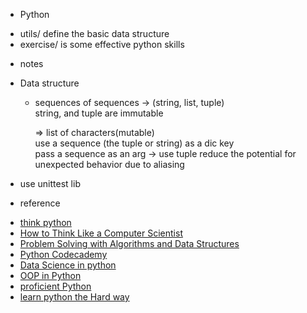 * Python
 - utils/ define the basic data structure
 - exercise/ is some effective python skills

* notes 
 - Data structure 
    + sequences of sequences -> (string, list, tuple)  
      string, and tuple are immutable
      
      => list of characters(mutable)  
         use a sequence (the tuple or string) as a dic key  
         pass a sequence as an arg -> use tuple reduce the potential for unexpected behavior due to aliasing   

 - use unittest lib
      

* reference
 - [think python](http://www.greenteapress.com/thinkpython2/html/thinkpython2005.html#sec48)
 - [How to Think Like a Computer Scientist](http://interactivepython.org/runestone/static/thinkcspy/toc.html)
 - [Problem Solving with Algorithms and Data Structures](http://interactivepython.org/runestone/static/pythonds/index.html)
 - [Python Codecademy](https://www.codecademy.com/learn/python)
 - [Data Science in python](http://www.analyticsvidhya.com/learning-paths-data-science-business-analytics-business-intelligence-big-data/learning-path-data-science-python/)
 - [OOP in Python](http://www.brpreiss.com/books/opus7/html/book.html)
 - [proficient Python](http://blog.dispatched.ch/2011/06/12/how-to-become-a-proficient-python-programmer/)
 - [learn python the Hard way](http://learnpythonthehardway.org/book/)
